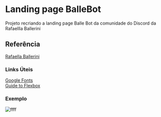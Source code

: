 # Landing page BalleBot
Projeto recriando a landing page Balle Bot da comunidade do Discord da Rafaellla Ballerini

## Referência 
[Rafaella Ballerini](https://www.youtube.com/watch?v=llF6vD-RljE&t=466s)

### Links Úteis
[Google Fonts](https://fonts.google.com/)
<br>
[Guide to Flexbox](https://css-tricks.com/snippets/css/a-guide-to-flexbox/)


### Exemplo
![ffff](https://user-images.githubusercontent.com/100981592/180612177-6e373d64-37f8-4d30-a88a-1488295bb1f8.png)
